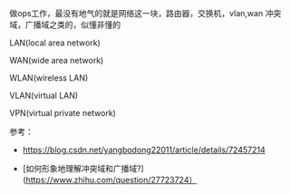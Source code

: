 做ops工作，最没有地气的就是网络这一块，路由器，交换机，vlan,wan 冲突域，广播域之类的，似懂非懂的




LAN(local area network)


WAN(wide area network)


WLAN(wireless LAN)


VLAN(virtual LAN) 


VPN(virtual private network)




参考：
- https://blog.csdn.net/yangbodong22011/article/details/72457214


- [如何形象地理解冲突域和广播域?](https://www.zhihu.com/question/27723724）
